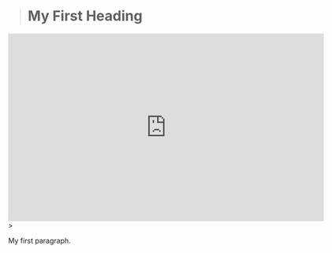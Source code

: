 > <!DOCTYPE html>
> <html>
> <body>

> <h1>My First Heading</h1>

<iframe src="https://docs.google.com/forms/d/e/1FAIpQLSeoKFMg0xxkfRy45Xj8NgDDVd9P-4x-OhzC9ozkqPt44pOI9Q/viewform?embedded=true" width="640" height="382" frameborder="0" marginheight="0" marginwidth="0">Cargando…</iframe>
> <p>My first paragraph.</p>

> </body>
> </html>
